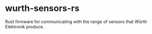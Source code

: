 # wurth-sensors-rs
Rust firmware for communicating with the range of sensors that Würth Elektronik produce.
